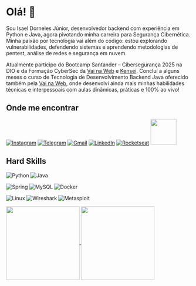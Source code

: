 # Olá! 👋

Sou Isael Dorneles Júnior, desenvolvedor backend com experiência em Python e Java, agora pivotando minha carreira para Segurança Cibernética. Minha paixão por tecnologia vai além do código: estou explorando vulnerabilidades, defendendo sistemas e aprendendo metodologias de pentest, análise de redes e segurança em nuvem.

Atualmente participo do Bootcamp Santander – Cibersegurança 2025 na DIO e da Formação CyberSec da [Vai na Web](https://vainaweb.com.br/) e [Kensei](https://www.linkedin.com/company/kensei-cybersec/posts/?feedView=all). Concluí a alguns meses o curso de Tecnologia de Desenvolvimento Backend Java oferecido também pela [Vai na Web](https://vainaweb.com.br/), onde desenvolvi ainda mais minhas habilidades técnicas e interpessoais com aulas dinâmicas, práticas e 100% ao vivo!

## Onde me encontrar
[![Instagram](https://img.shields.io/badge/-Instagram-%23E4405F?style=for-the-badge&logo=instagram&logoColor=white)](https://www.instagram.com/juniordorneles_dev/)
[![Telegram](https://img.shields.io/badge/Telegram-2CA5E0?style=for-the-badge&logo=telegram&logoColor=white)](https://t.me/JuniorDIsael/)
[![Gmail](https://img.shields.io/badge/Gmail-D14836?style=for-the-badge&logo=gmail&logoColor=white)](mailto:isaeldjunior@gmail.com)
[![LinkedIn](https://img.shields.io/badge/-LinkedIn-%230077B5?style=for-the-badge&logo=linkedin&logoColor=white)](https://www.linkedin.com/in/isael-d-junior/)
[![Rocketseat](https://img.shields.io/badge/Rocketseat-%237159c1?style=for-the-badge&logo=ghost)](https://app.rocketseat.com.br/me/juniordorneles) 
[<img src="https://hermes.digitalinnovation.one/assets/diome/logo-full.svg" width="70">](https://www.dio.me/users/isaeldjunior)




## Hard Skills

![Python](https://img.shields.io/badge/Python-14354C?style=for-the-badge&logo=python&logoColor=white)
![Java](https://img.shields.io/badge/Java-ED8B00?style=for-the-badge&logo=openjdk&logoColor=white)

![Spring](https://img.shields.io/badge/Spring-6DB33F?style=for-the-badge&logo=spring&logoColor=white)
![MySQL](https://img.shields.io/badge/MySQL-00000F?style=for-the-badge&logo=mysql&logoColor=white)
![Docker](https://img.shields.io/badge/Docker-2496ED.svg?style=for-the-badge&logo=Docker&logoColor=white)

![Linux](https://img.shields.io/badge/Linux-FCC624.svg?style=for-the-badge&logo=Linux&logoColor=black)
![Wireshark](https://img.shields.io/badge/Wireshark-1679A7.svg?style=for-the-badge&logo=Wireshark&logoColor=white)
![Metasploit](https://img.shields.io/badge/Metasploit-2596CD.svg?style=for-the-badge&logo=Metasploit&logoColor=white)

<a href="https://github.com/anuraghazra/github-readme-stats">
  <img height=200 align="center" src="https://github-readme-stats.vercel.app/api?username=JuniorD-Isael&show_icons=true&theme=midnight-purple" />
</a>
<a href="https://github.com/anuraghazra/convoychat">
  <img height=200 align="center" src="https://github-readme-stats.vercel.app/api/top-langs?username=JuniorD-Isael&layout=compact&langs_count=8&theme=midnight-purple&card_width=320" />
</a>
